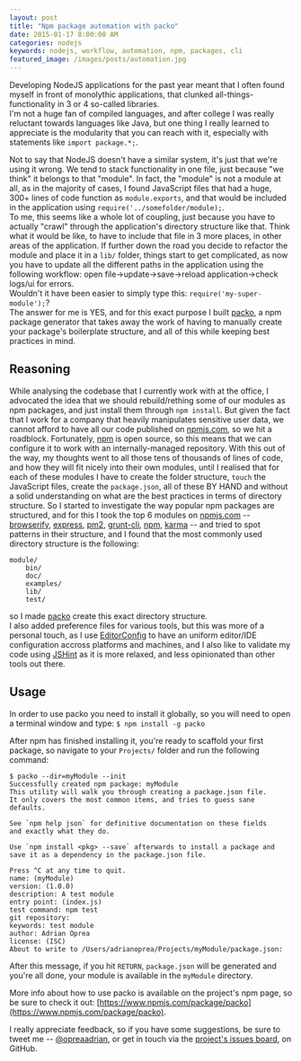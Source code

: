 ```yaml
---
layout: post
title: "Npm package automation with packo"
date: 2015-01-17 8:00:00 AM
categories: nodejs
keywords: nodejs, workflow, automation, npm, packages, cli
featured_image: /images/posts/automation.jpg
---
```


Developing NodeJS applications for the past year meant that I often found myself in front of monolythic applications, that clunked all-things-functionality in 3 or 4 so-called libraries.  
I'm not a huge fan of compiled languages, and after college I was really reluctant towards languages like Java, but one thing I really learned to  appreciate is the modularity that you can reach with it, especially with statements like `import package.*;`. 

Not to say that NodeJS doesn't have a similar system, it's just that we're using it wrong. 
We tend to stack functionality in one file, just because "we think" it belongs to that "module". In fact, the "module" is not a module at all, as in the majority of cases, I found JavaScript files that had a huge, 300+ lines of code function as `module.exports`, and that would be included in the application using `require('../somefolder/module);`.  
To me, this seems like a whole lot of coupling, just because you have to actually "crawl" through the application's directory structure like that.
Think what it would be like, to have to include that file in 3 more places, in other areas of the application. 
If further down the road you decide to refactor the module and place it in a `lib/` folder, things start to get complicated, as now you have to update all the different paths in the application using the following workflow: open file->update->save->reload application->check logs/ui for errors.  
Wouldn't it have been easier to simply type this: `require('my-super-module');`?  
The answer for me is YES, and for this exact purpose I built [packo](https://www.npmjs.com/package/packo), a npm package generator that takes away the work of having to manually create your package's boilerplate structure, and all of this while keeping best practices in mind. 

## Reasoning

While analysing the codebase that I currently work with at the office, I advocated the idea that we should rebuild/rething some of our modules as npm packages, and just install them through `npm install`.
But given the fact that I work for a company that heavily manipulates sensitive user data, we cannot afford to have all our code published on [npmjs.com](http://npmjs.com), so we hit a roadblock. Fortunately, [npm](https://github.com/npm/npm) is open source, so this means that we can configure it to work with an internally-managed repository.
With this out of the way, my thoughts went to all those tens of thousands of lines of code, and how they will fit nicely into their own modules, until I realised that for each of these modules I have to create the folder structure,
`touch` the JavaScript files, create the `package.json`, all of these BY HAND and without a solid understanding on what are the best practices in terms of directory structure. So I started to investigate the way popular npm packages are structured, and for this I took the top 6 modules on [npmjs.com](http://npmjs.com) -- [browserify](https://www.npmjs.com/packages/browserify), [express](https://www.npmjs.com/packages/express), [pm2](https://www.npmjs.com/packages/pm2), [grunt-cli](https://www.npmjs.com/packages/grunt-cli), [npm](https://www.npmjs.com/packages/npm), [karma](https://www.npmjs.com/packages/karma) -- and tried to spot patterns in their structure, and I found that the most commonly used directory structure is the following:

    module/
        bin/
        doc/
        examples/
        lib/
        test/
  
so I made [packo](https://www.npmjs.com/package/packo) create this exact directory structure.  
I also added preference files for various tools, but this was more of a personal touch, as I use [EditorConfig](http://editorconfig.org/) to have an uniform editor/IDE configuration accross platforms and machines, and I also like to validate my code using [JSHint](http://jshint.com/) as it is more relaxed, and less opinionated than other tools out there.

## Usage

In order to use packo you need to install it globally, so you will need to open a terminal window and type: `$ npm install -g packo`

After npm has finished installing it, you're ready to scaffold your first package, so navigate to your `Projects/` folder and run the following command:

    $ packo --dir=myModule --init
    Successfully created npm package: myModule
    This utility will walk you through creating a package.json file.
    It only covers the most common items, and tries to guess sane defaults.
    
    See `npm help json` for definitive documentation on these fields
    and exactly what they do.
    
    Use `npm install <pkg> --save` afterwards to install a package and
    save it as a dependency in the package.json file.
    
    Press ^C at any time to quit.
    name: (myModule)
    version: (1.0.0)
    description: A test module
    entry point: (index.js)
    test command: npm test
    git repository:
    keywords: test module
    author: Adrian Oprea
    license: (ISC)
    About to write to /Users/adrianoprea/Projects/myModule/package.json:

After this message, if you hit `RETURN`, `package.json` will be generated and you're all done, your module is available in the `myModule` directory.

More info about how to use packo is available on the project's npm page, so be sure to check it out: [https://www.npmjs.com/package/packo](https://www.npmjs.com/package/packo).

I really appreciate feedback, so if you have some suggestions, be sure to tweet me -- [@opreaadrian](https://twitter.com/opreaadrian), or get in touch via the [project's issues board](https://github.com/opreaadrian/packo/issues), on GitHub.
